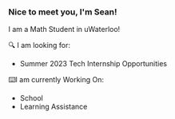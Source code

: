### Nice to meet you, I'm Sean!

I am a Math Student in uWaterloo!

🔍 I am looking for:
- Summer 2023 Tech Internship Opportunities
<!--
📖Goals:
- Get Good at D&S. 
- Learn Full-Stack Web Development
-->

⌨️I am currently Working On:
- School
- Learning Assistance

<!--
💭Project in mind:
- Real World App in C and Racket.
-->

<!--
🔍Interest:
- Automation
- Web Scraping
- Web Development
- Computational Theory
- Backend Development
- Software Engineering
-->
<!--
⌨️Languages I know or learning:
- Racket
- C/C++
- Rust
- Python
-->

<!--
🔬Other Skills:
- Vim
- Shell Scripting
- Git/Github
- CLI
- Basic Web Development
-->
<!--
📫 Reach me by email or my new upcoming website: <br> contact@twinkletoeszen.com | (new website coming soon) [Old Personal Website](https://twinkletoes5.netlify.app) *Warning Very Borken on Mobile*
-->
<!--
Cheerio~ \
Sean Yan
-->
<!--
- 👯 I’m looking to collaborate on ...
- 🤔 I’m looking for help with 
- 💬 Ask me about ...
-📫 How to reach me: ...
- 😄 Pronouns: ...
- ⚡ Fun fact: ... 
-->
